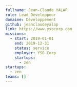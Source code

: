 ```yaml
---
fullname: Jean-Claude YALAP
role: Lead Développeur
domaine: Développement
github: jeanclaudeyalap
link: https://www.ysocorp.com
missions:
  - start: 2019-01-01
    end: 2019-12-31
    status: service
    employer: YSO Corp
    startups:
      - zen
startups:
  - zen
teams: []
---
```

